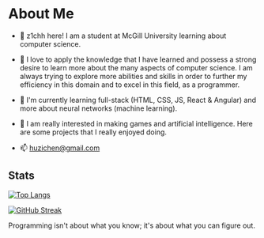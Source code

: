 # About Me

- 👋 z1chh here! I am a student at McGill University learning about computer science.

- 👀 I love to apply the knowledge that I have learned and possess a strong desire to learn more about the many aspects of computer science. I am always trying to explore more abilities and skills in order to further my efficiency in this domain and to excel in this field, as a programmer.

- 🌱 I'm currently learning full-stack (HTML, CSS, JS, React & Angular) and more about neural networks (machine learning).

- 💞️ I am really interested in making games and artificial intelligence. Here are some projects that I really enjoyed doing.

- 📫 huzichen@gmail.com

## Stats

[![Top Langs](https://github-readme-stats.vercel.app/api/top-langs/?username=z1chh&layout=compact&hide=Jupyter%20Notebook&theme=discord_old_blurple&langs_count=10)](https://github.com/z1chh/github-readme-stats)

[![GitHub Streak](https://streak-stats.demolab.com/?user=z1chh&theme=tokyonight_duo)](#)

Programming isn't about what you know; it's about what you can figure out.
